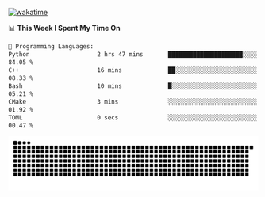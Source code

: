 [![wakatime](https://wakatime.com/badge/user/384f91c6-4eee-411f-8f3b-1b691f58a544.svg)](https://wakatime.com/@384f91c6-4eee-411f-8f3b-1b691f58a544)

<!--START_SECTION:waka-->
📊 **This Week I Spent My Time On** 

```text
💬 Programming Languages: 
Python                   2 hrs 47 mins       █████████████████████░░░░   84.05 % 
C++                      16 mins             ██░░░░░░░░░░░░░░░░░░░░░░░   08.33 % 
Bash                     10 mins             █░░░░░░░░░░░░░░░░░░░░░░░░   05.21 % 
CMake                    3 mins              ░░░░░░░░░░░░░░░░░░░░░░░░░   01.92 % 
TOML                     0 secs              ░░░░░░░░░░░░░░░░░░░░░░░░░   00.47 % 
```


<!--END_SECTION:waka-->

<picture>
  <source media="(prefers-color-scheme: dark)" srcset="https://raw.githubusercontent.com/fuwx295/fuwx295/output/github-contribution-grid-snake-dark.svg">
  <source media="(prefers-color-scheme: light)" srcset="https://raw.githubusercontent.com/fuwx295/fuwx295/output/github-contribution-grid-snake.svg">
  <img alt="github contribution grid snake animation" src="https://raw.githubusercontent.com/fuwx295/fuwx295/output/github-contribution-grid-snake.svg">
</picture>

